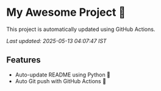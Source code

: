 # My Awesome Project 🚀

This project is automatically updated using GitHub Actions.

_Last updated: 2025-05-13 04:07:47 IST_

## Features
- Auto-update README using Python 🐍
- Auto Git push with GitHub Actions 🤖

